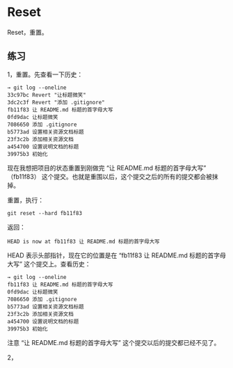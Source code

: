 # Reset

Reset，重置。

## 练习

1，重置。先查看一下历史：

```
→ git log --oneline
33c97bc Revert "让标题微笑"
3dc2c3f Revert "添加 .gitignore"
fb11f83 让 README.md 标题的首字母大写
0fd9dac 让标题微笑
7086650 添加 .gitignore
b5773ad 设置相关资源文档标题
23f3c2b 添加相关资源文档
a454700 设置说明文档的标题
39975b3 初始化
```

现在我想把项目的状态重置到刚做完 “让 README.md 标题的首字母大写” （fb11f83） 这个提交。也就是重围以后，这个提交之后的所有的提交都会被抹掉。

重置，执行：

```
git reset --hard fb11f83
```

返回：

```
HEAD is now at fb11f83 让 README.md 标题的首字母大写
```

HEAD 表示头部指针，现在它的位置是在 “fb11f83 让 README.md 标题的首字母大写” 这个提交上。查看历史：

```
→ git log --oneline
fb11f83 让 README.md 标题的首字母大写
0fd9dac 让标题微笑
7086650 添加 .gitignore
b5773ad 设置相关资源文档标题
23f3c2b 添加相关资源文档
a454700 设置说明文档的标题
39975b3 初始化
```

注意 “让 README.md 标题的首字母大写” 这个提交以后的提交都已经不见了。

2，

